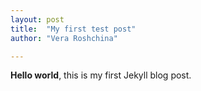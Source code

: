```yaml
---
layout: post
title:  "My first test post"
author: "Vera Roshchina"

---
```


**Hello world**, this is my first Jekyll blog post.

